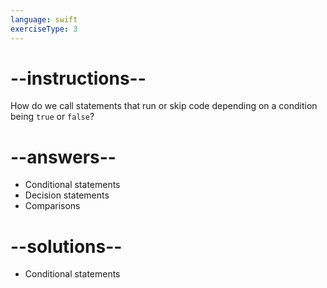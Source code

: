 ```yaml
---
language: swift
exerciseType: 3
---
```


# --instructions--

How do we call statements that run or skip code depending on a condition being `true` or `false`?

# --answers--

- Conditional statements
- Decision statements
- Comparisons

# --solutions--

- Conditional statements
